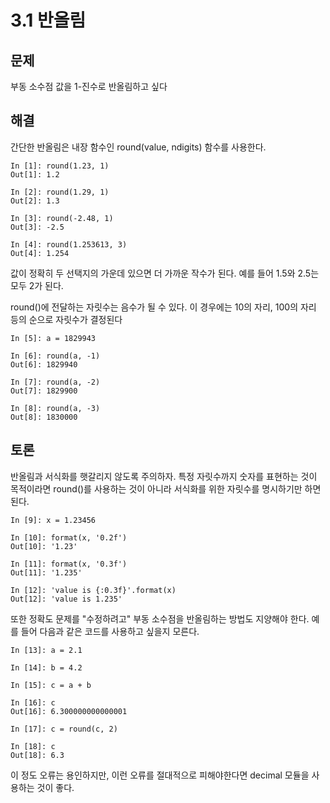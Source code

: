 # 3.1 반올림

## 문제

부동 소수점 값을 1-진수로 반올림하고 싶다

## 해결

간단한 반올림은 내장 함수인 round(value, ndigits) 함수를 사용한다.

```
In [1]: round(1.23, 1)
Out[1]: 1.2

In [2]: round(1.29, 1)
Out[2]: 1.3

In [3]: round(-2.48, 1)
Out[3]: -2.5

In [4]: round(1.253613, 3)
Out[4]: 1.254
```

값이 정확히 두 선택지의 가운데 있으면 더 가까운 작수가 된다. 예를 들어 1.5와 2.5는 모두 2가 된다.

round()에 전달하는 자릿수는 음수가 될 수 있다. 이 경우에는 10의 자리, 100의 자리 등의 순으로 자릿수가 결정된다

```
In [5]: a = 1829943

In [6]: round(a, -1)
Out[6]: 1829940

In [7]: round(a, -2)
Out[7]: 1829900

In [8]: round(a, -3)
Out[8]: 1830000
```

## 토론

반올림과 서식화를 햇갈리지 않도록 주의하자. 특정 자릿수까지 숫자를 표현하는 것이 목적이라면 round()를 사용하는 것이 아니라 서식화를 위한 자릿수를 명시하기만 하면 된다.

```
In [9]: x = 1.23456

In [10]: format(x, '0.2f')
Out[10]: '1.23'

In [11]: format(x, '0.3f')
Out[11]: '1.235'

In [12]: 'value is {:0.3f}'.format(x)
Out[12]: 'value is 1.235'
```

또한 정확도 문제를 "수정하려고" 부동 소수점을 반올림하는 방법도 지양해야 한다. 예를 들어 다음과 같은 코드를 사용하고 싶을지 모른다.

```
In [13]: a = 2.1

In [14]: b = 4.2

In [15]: c = a + b

In [16]: c
Out[16]: 6.300000000000001

In [17]: c = round(c, 2)

In [18]: c
Out[18]: 6.3
```

이 정도 오류는 용인하지만, 이런 오류를 절대적으로 피해야한다면 decimal 모듈을 사용하는 것이 좋다.